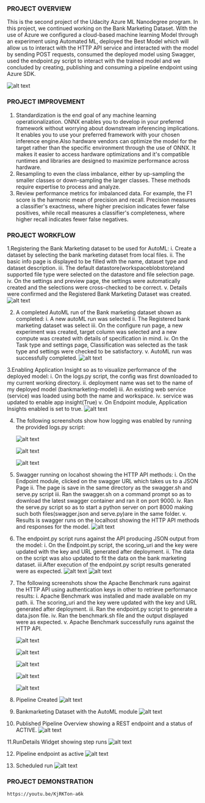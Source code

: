 ### PROJECT OVERVIEW 
This is the second project of the Udacity Azure ML Nanodegree program. In this project, we continued working on the Bank Marketing Dataset. With the use of Azure we configured a cloud-based machine learning Model through an experiment using Automated ML, deployed the Best Model which will allow us to interact with the HTTP API service and interacted with the model by sending  POST requests, consumed the deployed model using Swagger, used the endpoint.py script to interact with the trained model and we concluded by creating, publishing and consuming a pipeline endpoint using Azure SDK.  

![alt text](https://github.com/vikkyfama/Udacity-Project2/blob/toriabranch/images/ArchitecturalDiagram.png)

### PROJECT IMPROVEMENT
1. Standardization is the end goal of any machine learning operationalization. ONNX enables you to develop in your preferred framework without worrying about downstream inferencing implications. It enables you to use your preferred framework with your chosen inference engine.Also hardware vendors can optimize the model for the target rather than the specific environment through the use of ONNX. It makes it easier to access hardware optimizations and it's compatible runtimes and libraries are designed to maximize performance across hardware.
2. Resampling to even the class imbalance, either by up-sampling the smaller classes or down-sampling the larger classes. These methods require expertise to process and analyze.
3. Review performance metrics for imbalanced data. For example, the F1 score is the harmonic mean of precision and recall. Precision measures a classifier's exactness, where higher precision indicates fewer false positives, while recall measures a classifier's completeness, where higher recall indicates fewer false negatives.

### PROJECT WORKFLOW
1.Registering the Bank Marketing dataset to be used for AutoML:
  i. Create a dataset by selecting the bank marketing dataset from local files.
  ii. The basic info page is displayed to be filled with the name, dataset type and dataset description.
  iii. The default datastore(workspaceblobstore)and supported file type were selected on the datastore and file selection page.
  iv. On the settings and preview page, the settings were automatically created and the selections were cross-checked to be correct.
  v. Details were confirmed and the Registered Bank Marketing Dataset was created.  
    ![alt text](https://github.com/vikkyfama/Udacity-Project2/blob/toriabranch/images/Bankmarketingtrain.png)

2. A completed AutoML run of the Bank marketing dataset shown as completed:
  i. A new autoML run was selected
  ii. The Registered bank marketing dataset was select
  iii. On the configure run page, a new experiment was created, target column was selected and a new compute was created with details of specification in mind.
  iv. On the Task type and settings page, Classification was selected as the task type and settings were checked to be satisfactory.
  v. AutoML run was successfully completed. 
    ![alt text](https://github.com/vikkyfama/Udacity-Project2/blob/toriabranch/images/AutoMLcompleted.png)

3.Enabling Application Insight so as to visualize performance of the deployed model:
  i. On the logs.py script, the config was first downloaded to my current working directory.
  ii. deployment name was set to the name of my deployed model (bankmarketing-model)
  iii. An existing web service (service) was loaded using both the name and workspace.
  iv. service was updated to enable app insight(True)
  v. On Endpoint module, Application Insights enabled is set to true.
   ![alt text](https://github.com/vikkyfama/Udacity-Project2/blob/toriabranch/images/ApplicationInsightEnabled.png)

4. The following screenshots show how logging was enabled by running the provided logs.py script:

    ![alt text](https://github.com/vikkyfama/Udacity-Project2/blob/toriabranch/images/Logscript1.png)

    ![alt text](https://github.com/vikkyfama/Udacity-Project2/blob/toriabranch/images/Logscript2.png)

    ![alt text](https://github.com/vikkyfama/Udacity-Project2/blob/toriabranch/images/Logscript3.png)

5. Swagger running on locahost showing the HTTP API methods:
  i. On the Endpoint module, clicked on the swagger URL which takes us to a JSON Page
  ii. The page is save in the same directory as the swagger.sh and serve.py script
  iii. Ran the swagger.sh on a command prompt so as to download the latest swagger container and ran it on port 9000.
  iv. Ran the serve.py script so as to start a python server on port 8000 making such both files(swagger.json and serve.py)are in the same folder.
  v. Results is swagger runs on the localhost showing the HTTP API methods and responses for the model. 
    ![alt text](https://github.com/vikkyfama/Udacity-Project2/blob/toriabranch/images/Swaggerresponsemodel.png)

6. The endpoint.py script runs against the API producing JSON output from the model:
  i. On the Endpoint.py script, the scoring_uri and the key were updated with the key and URL generated after deployment.
  ii. The data on the script was also updated to fit the data on the bank marketing dataset.
  iii.After execution of the endpoint.py script results generated were as expected. 
    ![alt text](https://github.com/vikkyfama/Udacity-Project2/blob/toriabranch/images/Swaggerresponsemodel.png)
    ![alt text](https://github.com/vikkyfama/Udacity-Project2/blob/toriabranch/images/EndpointOutput.png)

7. The following screenshots show the Apache Benchmark runs against the HTTP API using authentication keys in other to retrieve performance results:
  i. Apache Benchmark was installed and made available on my path.
  ii. The scoring_uri and the key were updated with the key and URL generated after deployment.
  iii. Ran the endpoint.py script to generate a data.json file.
  iv. Ran the benchmark.sh file and the output displayed were as expected.
  v. Apache Benchmark successfully runs against the HTTP API.
  
    ![alt text](https://github.com/vikkyfama/Udacity-Project2/blob/toriabranch/images/Benchmarksh1.png)
    
   ![alt text](https://github.com/vikkyfama/Udacity-Project2/blob/toriabranch/images/Benchmarksh2.png)
    
    ![alt text](https://github.com/vikkyfama/Udacity-Project2/blob/toriabranch/images/Benchmarksh3.png)
    
    ![alt text](https://github.com/vikkyfama/Udacity-Project2/blob/toriabranch/images/Benchmarksh4.png)
    
    ![alt text](https://github.com/vikkyfama/Udacity-Project2/blob/toriabranch/images/Benchmarksh5.png)


8. Pipeline Created 
    ![alt text](https://github.com/vikkyfama/Udacity-Project2/blob/toriabranch/images/Pipelinecreated2.png)

9. Bankmarketing Dataset with the AutoML module
    ![alt text](https://github.com/vikkyfama/Udacity-Project2/blob/toriabranch/images/Bankmarketing%20Dataset%20with%20AutoML%20Module.png)

10. Published Pipeline Overview showing a REST endpoint and a status of ACTIVE.
   ![alt text](https://github.com/vikkyfama/Udacity-Project2/blob/toriabranch/images/PublishedpipelineOverview2.png)
    
11.RunDetails Widget showing step runs
    ![alt text](https://github.com/vikkyfama/Udacity-Project2/blob/toriabranch/images/RunDetailsWidget2.png)
    
12. Pipeline endpoint as active
     ![alt text](https://github.com/vikkyfama/Udacity-Project2/blob/toriabranch/images/Pipeline%20endpoint2.png)
     
13. Scheduled run
    ![alt text](https://github.com/vikkyfama/Udacity-Project2/blob/toriabranch/images/SCHEDULED%20RUN3.png)


### PROJECT DEMONSTRATION
  
    https://youtu.be/KjRKTon-a6k
